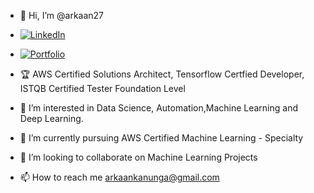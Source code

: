- 👋 Hi, I’m @arkaan27

- [![LinkedIn](https://img.shields.io/badge/LinkedIn-arkaanquanunga-blue?style=social&logo=LinkedIn)](https://www.linkedin.com/in/arkaan-quanunga/)

- [![Portfolio](https://img.shields.io/badge/Portfolio-arkaanquanunga-blue)](https://arkaanquanunga.com)

- 🏆 AWS Certified Solutions Architect, Tensorflow Certfied Developer, ISTQB Certified Tester Foundation Level
- 👀 I’m interested in Data Science, Automation,Machine Learning and Deep Learning.
- 🌱 I’m currently pursuing AWS Certified Machine Learning - Specialty
- 💞️ I’m looking to collaborate on Machine Learning Projects
- 📫 How to reach me arkaankanunga@gmail.com

<!---
arkaan27/arkaan27 is a ✨ special ✨ repository because its `README.md` (this file) appears on your GitHub profile.
You can click the Preview link to take a look at your changes.
--->
